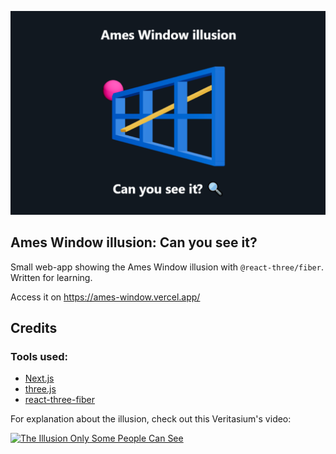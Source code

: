 ![cover-picture](./public/og.png)

## Ames Window illusion: Can you see it?

Small web-app showing the Ames Window illusion with `@react-three/fiber`. 
Written for learning.

Access it on https://ames-window.vercel.app/

## Credits

### Tools used:

- [Next.js](https://nextjs.org/)
- [three.js](https://threejs.org/)
- [react-three-fiber](https://github.com/pmndrs/react-three-fiber)

For explanation about the illusion, check out this Veritasium's video:

[![The Illusion Only Some People Can See](http://img.youtube.com/vi/dBap_Lp-0oc/0.jpg)](http://www.youtube.com/watch?v=dBap_Lp-0oc "The Illusion Only Some People Can See")